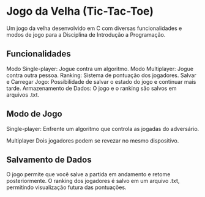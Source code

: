 # Jogo da Velha (Tic-Tac-Toe)
Um jogo da velha desenvolvido em C com diversas funcionalidades e modos de jogo para a Disciplina de Introdução a Programação.

## Funcionalidades
Modo Single-player: Jogue contra um algoritmo.
Modo Multiplayer: Jogue contra outra pessoa.
Ranking: Sistema de pontuação dos jogadores.
Salvar e Carregar Jogo: Possibilidade de salvar o estado do jogo e continuar mais tarde.
Armazenamento de Dados: O jogo e o ranking são salvos em arquivos .txt.
## Modo de Jogo
Single-player:
Enfrente um algoritmo que controla as jogadas do adversário.

Multiplayer
Dois jogadores podem se revezar no mesmo dispositivo.

## Salvamento de Dados
O jogo permite que você salve a partida em andamento e retome posteriormente.
O ranking dos jogadores é salvo em um arquivo .txt, permitindo visualização futura das pontuações.
